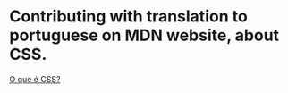 # Contributing with translation to portuguese on MDN website, about CSS.
[O que é CSS?](https://developer.mozilla.org/pt-BR/docs/Learn/CSS/First_steps/O_que_e_CSS)